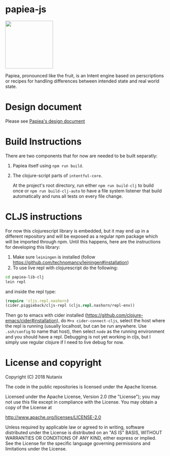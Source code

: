 # papiea-js
<img src="https://upload.wikimedia.org/wikipedia/commons/1/13/Papaya.svg" width="150" height="150">

Papiea, pronounced like the fruit, is an Intent engine based on perscriptions or recipes for handling differences
between intended state and real world state.

# Design document
Please see [Papiea's design document](https://nutanix.github.io/papiea-js/Papiea-design.html)

# Build Instructions
There are two components that for now are needed to be built separatly:

1. Papiea itself using `npm run build`.

1. The clojure-script parts of `intentful-core`.

   At the project's root directory, run either `npm run build-clj` to build once or `npm run build-clj-auto` to have a file system listener that build automatically and runs all tests on every file change.

# CLJS instructions
For now this clojurescript library is embedded, but it may end up in a different repository and will be exposed as a regular npm package which will be imported through npm. Until this happens, here are the instructions for developing this library:

1. Make sure `leiningen` is installed (follow https://github.com/technomancy/leiningen#installation)
1. To use live repl with clojurescript do the following:
```bash
cd papiea-lib-clj
lein repl
```
and inside the repl type:
```clojure
(require 'cljs.repl.nashorn)
(cider.piggieback/cljs-repl (cljs.repl.nashorn/repl-env))
```
Then go to emacs with cider installed (https://github.com/clojure-emacs/cider#installation), do `M+x cider-connect-cljs`, select the host where the repl is running (usually localhost, but can be run anywhere. Use `.ssh/config` to name that host), then select `node` as the running environment and you should have a repl. Debugging is not yet working in cljs, but I simply use regular clojure if I need to live debug for now.

# License and copyright

Copyright (C) 2018 Nutanix

The code in the public repositories is licensed under the Apache
license.

Licensed under the Apache License, Version 2.0 (the "License"); you
may not use this file except in compliance with the License.  You may
obtain a copy of the License at

http://www.apache.org/licenses/LICENSE-2.0

Unless required by applicable law or agreed to in writing, software
distributed under the License is distributed on an "AS IS" BASIS,
WITHOUT WARRANTIES OR CONDITIONS OF ANY KIND, either express or
implied.  See the License for the specific language governing
permissions and limitations under the License.
